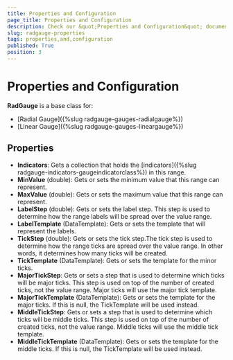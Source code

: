 ```yaml
---
title: Properties and Configuration
page_title: Properties and Configuration
description: Check our &quot;Properties and Configuration&quot; documentation article for RadGauge for UWP control.
slug: radgauge-properties
tags: properties,and,configuration
published: True
position: 3
---
```


# Properties and Configuration

**RadGauge** is a base class for:

* [Radial Gauge]({%slug radgauge-gauges-radialgauge%})
* [Linear Gauge]({%slug radgauge-gauges-lineargauge%})

## Properties

* **Indicators**: Gets a collection that holds the [indicators]({%slug radgauge-indicators-gaugeindicatorclass%}) in this range.
* **MinValue** (double): Gets or sets the minimum value that this range can represent.
* **MaxValue** (double): Gets or sets the maximum value that this range can represent.
* **LabelStep** (double): Gets or sets the label step. This step is used to determine how
the range labels will be spread over the value range.
* **LabelTemplate** (DataTemplate): Gets or sets the template that will represent the labels.
* **TickStep** (double): Gets or sets the tick step.The tick step is used to determine how
the range ticks are spread over the value range.
In other words, it determines how many ticks will be created.
* **TickTemplate** (DataTemplate): Gets or sets the template for the minor ticks.
* **MajorTickStep**: Gets or sets a step that is used to determine which ticks will be major ticks. This step is used on top of the number of created ticks, not the value range. Major ticks will use the major tick template.
* **MajorTickTemplate** (DataTemplate): Gets or sets the template for the major ticks. If this is null, the TickTemplate will be used instead.
* **MiddleTickStep**: Gets or sets a step that is used to determine which ticks will be middle ticks. This step is used on top of the number of created ticks, not the value range. Middle ticks will use the middle tick template.
* **MiddleTickTemplate** (DataTemplate): Gets or sets the template for the middle ticks. If this is null, the TickTemplate will be used instead.

